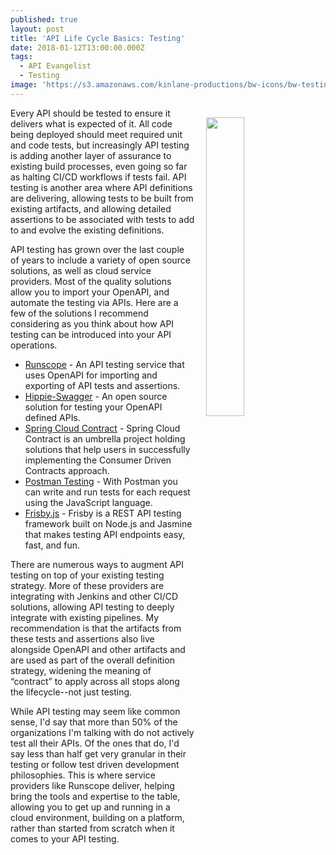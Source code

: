 ```yaml
---
published: true
layout: post
title: 'API Life Cycle Basics: Testing'
date: 2018-01-12T13:00:00.000Z
tags:
  - API Evangelist
  - Testing
image: 'https://s3.amazonaws.com/kinlane-productions/bw-icons/bw-testing.png'
---
```

<p><img src="https://s3.amazonaws.com/kinlane-productions/bw-icons/bw-testing.png" align="right" width="35%" style="padding: 15px" /></p>Every API should be tested to ensure it delivers what is expected of it. All code being deployed should meet required unit and code tests, but increasingly API testing is adding another layer of assurance to existing build processes, even going so far as halting CI/CD workflows if tests fail. API testing is another area where API definitions are delivering, allowing tests to be built from existing artifacts, and allowing detailed assertions to be associated with tests to add to and evolve the existing definitions.

API testing has grown over the last couple of years to include a variety of open source solutions, as well as cloud service providers. Most of the quality solutions allow you to import your OpenAPI, and automate the testing via APIs. Here are a few of the solutions I recommend considering as you think about how API testing can be introduced into your API operations.

- [Runscope](https://www.runscope.com/) - An API testing service that uses OpenAPI for importing and exporting of API tests and assertions.
- [Hippie-Swagger](https://github.com/CacheControl/hippie-swagger) - An open source solution for testing your OpenAPI defined APIs.
- [Spring Cloud Contract](https://cloud.spring.io/spring-cloud-contract/) - Spring Cloud Contract is an umbrella project holding solutions that help users in successfully implementing the Consumer Driven Contracts approach.
- [Postman Testing](https://www.getpostman.com/docs/postman/scripts/test_scripts) - With Postman you can write and run tests for each request using the JavaScript language.
- [Frisby.js](https://www.frisbyjs.com/) - Frisby is a REST API testing framework built on Node.js and Jasmine that makes testing API endpoints easy, fast, and fun.

There are numerous ways to augment API testing on top of your existing testing strategy. More of these providers are integrating with Jenkins and other CI/CD solutions, allowing API testing to deeply integrate with existing pipelines. My recommendation is that the artifacts from these tests and assertions also live alongside OpenAPI and other artifacts and are used as part of the overall definition strategy, widening the meaning of “contract” to apply across all stops along the lifecycle--not just testing.

While API testing may seem like common sense, I'd say that more than 50% of the organizations I'm talking with do not actively test all their APIs. Of the ones that do, I'd say less than half get very granular in their testing or follow test driven development philosophies. This is where service providers like Runscope deliver, helping bring the tools and expertise to the table, allowing you to get up and running in a cloud environment, building on a platform, rather than started from scratch when it comes to your API testing.
